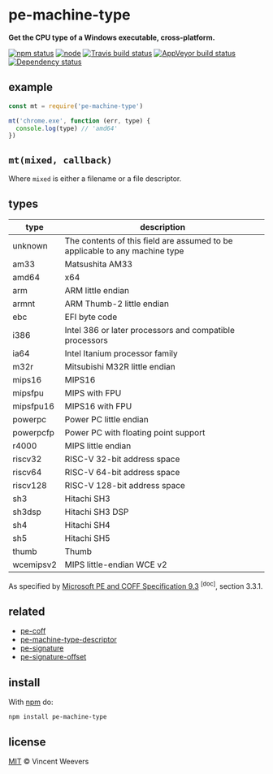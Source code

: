 # pe-machine-type

**Get the CPU type of a Windows executable, cross-platform.**

[![npm status](http://img.shields.io/npm/v/pe-machine-type.svg?style=flat-square)](https://www.npmjs.org/package/pe-machine-type) [![node](https://img.shields.io/node/v/pe-machine-type.svg?style=flat-square)](https://www.npmjs.org/package/pe-machine-type) [![Travis build status](https://img.shields.io/travis/vweevers/pe-machine-type.svg?style=flat-square&label=travis)](http://travis-ci.org/vweevers/pe-machine-type) [![AppVeyor build status](https://img.shields.io/appveyor/ci/vweevers/pe-machine-type.svg?style=flat-square&label=appveyor)](https://ci.appveyor.com/project/vweevers/pe-machine-type) [![Dependency status](https://img.shields.io/david/vweevers/pe-machine-type.svg?style=flat-square)](https://david-dm.org/vweevers/pe-machine-type)

## example

```js
const mt = require('pe-machine-type')

mt('chrome.exe', function (err, type) {
  console.log(type) // 'amd64'
})
```

## `mt(mixed, callback)`

Where `mixed` is either a filename or a file descriptor.

## types

| type      | description  |
| --------- | ------------ |
| unknown   | The contents of this field are assumed to be applicable to any machine type |
| am33      | Matsushita AM33 |
| amd64     | x64 |
| arm       | ARM little endian |
| armnt     | ARM Thumb-2 little endian |
| ebc       | EFI byte code |
| i386      | Intel 386 or later processors and compatible processors |
| ia64      | Intel Itanium processor family |
| m32r      | Mitsubishi M32R little endian |
| mips16    | MIPS16 |
| mipsfpu   | MIPS with FPU |
| mipsfpu16 | MIPS16 with FPU |
| powerpc   | Power PC little endian |
| powerpcfp | Power PC with floating point support |
| r4000     | MIPS little endian |
| riscv32   | RISC-V 32-bit address space |
| riscv64   | RISC-V 64-bit address space |
| riscv128  | RISC-V 128-bit address space |
| sh3       | Hitachi SH3 |
| sh3dsp    | Hitachi SH3 DSP |
| sh4       | Hitachi SH4 |
| sh5       | Hitachi SH5 |
| thumb     | Thumb |
| wcemipsv2 | MIPS little-endian WCE v2 |

As specified by [Microsoft PE and COFF Specification 9.3](https://download.microsoft.com/download/9/c/5/9c5b2167-8017-4bae-9fde-d599bac8184a/pecoff_v83.docx) <sup>[doc]</sup>, section 3.3.1.

## related

- [pe-coff](https://github.com/vweevers/pe-coff])
- [pe-machine-type-descriptor](https://github.com/vweevers/pe-machine-type-descriptor])
- [pe-signature](https://github.com/vweevers/pe-signature)
- [pe-signature-offset](https://github.com/vweevers/pe-signature-offset)

## install

With [npm](https://npmjs.org) do:

```
npm install pe-machine-type
```

## license

[MIT](http://opensource.org/licenses/MIT) © Vincent Weevers
